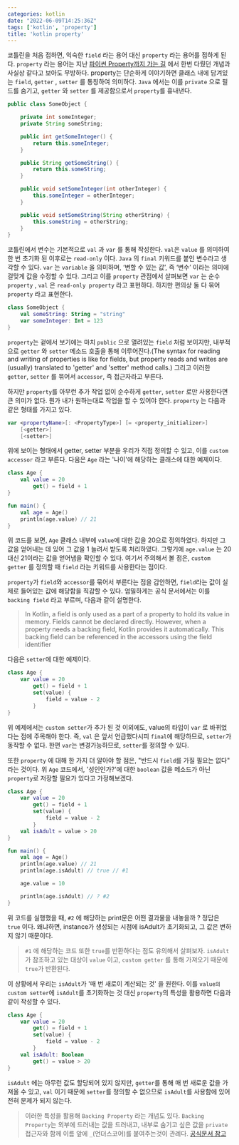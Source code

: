 ```yaml
---
categories: kotlin
date: "2022-06-09T14:25:36Z"
tags: ['kotlin', 'property']
title: 'kotlin property'
---
```


코틀린을 처음 접하면, 익숙한 `field` 라는 용어 대신 `property` 라는 용어를 접하게 된다. `property` 라는 용어는 지난 [파이썬 Property까지 가는 길](https://cjlee38.github.io/post/language/python/2021-09-16-journey-to-property/) 에서 한번 다뤘던 개념과 사실상 같다고 보아도 무방하다. property는 단순하게 이야기하면 클래스 내에 담겨있는 `field`, `getter` , `setter` 를 통칭하여 의미하다.  `Java` 에서는 이를 `private` 으로 필드를 숨기고, `getter` 와 `setter` 를 제공함으로서 `property`를 흉내낸다. 

```java
public class SomeObject {

	private int someInteger;
	private String someString;

	public int getSomeInteger() {
		return this.someInteger;
	}

	public String getSomeString() {
		return this.someString;
	}

	public void setSomeInteger(int otherInteger) {
		this.someInteger = otherInteger;
	}

	public void setSomeString(String otherString) {
		this.someString = otherString;
	}
}
```

코틀린에서 변수는 기본적으로 `val` 과 `var` 를 통해 작성한다. `val`은 `value` 를 의미하여 한 번 초기화 된 이후로는 `read-only` 이다. `Java` 의 `final` 키워드를 붙인 변수라고 생각할 수 있다. `var` 는 `variable` 을 의미하며, ‘변할 수 있는 값’, 즉 ‘변수’ 이라는 의미에 걸맞게 값을 수정할 수 있다. 그리고 이를 `property` 관점에서 살펴보면 `var` 는 순수 `property` , `val` 은 `read-only property` 라고 표현하다. 하지만 편의상 둘 다 묶어 `property` 라고 표현한다.

```kotlin
class SomeObject {
	val someString: String = "string"
	var someInteger: Int = 123
}
```

`property`는 겉에서 보기에는 마치 `public` 으로 열려있는 `field` 처럼 보이지만, 내부적으로 `getter` 와 `setter` 메소드 호출을 통해 이루어진다.(The syntax for reading and writing of properties is like for fields, but property reads and writes are (usually) translated to 'getter' and 'setter' method calls.) 그리고 이러한 `getter`, `setter` 를 묶어서 `accessor`, 즉 접근자라고 부른다.

하지만 `property`를 아무런 추가 작업 없이 순수하게 `getter`, `setter` 로만 사용한다면 큰 의미가 없다. 뭔가 내가 원하는대로 작업을 할 수 있어야 한다. `property` 는 다음과 같은 형태를 가지고 있다.

```kotlin
var <propertyName>[: <PropertyType>] [= <property_initializer>]
    [<getter>]
    [<setter>]
```

위에 보이는 형태에서 getter, setter 부분을 우리가 직접 정의할 수 있고, 이를 `custom accessor` 라고 부른다. 다음은 `Age` 라는 '나이'에 해당하는 클래스에 대한 예제이다.

```kotlin
class Age {
    val value = 20
        get() = field + 1
}

fun main() {
    val age = Age()
    println(age.value) // 21
}

```

위 코드를 보면, `Age` 클래스 내부에 `value`에 대한 값을 20으로 정의하였다. 하지만 그 값을 얻어내는 데 있어 그 값을 1 늘려서 받도록 처리하였다. 그렇기에 `age.value` 는 20 대신 21이라는 값을 얻어냄을 확인할 수 있다. 여기서 주의해서 볼 점은, `custom getter` 를 정의할 때 `field` 라는 키워드를 사용한다는 점이다.

`property`가 `field`와 `accessor`를 묶어서 부른다는 점을 감안하면, `field`라는 값이 실제로 들어있는 값에 해당함을 직감할 수 있다. 엄밀하게는 공식 문서에서는 이를 `backing field` 라고 부르며, 다음과 같이 설명한다.

> In Kotlin, a field is only used as a part of a property to hold its value in memory. Fields cannot be declared directly. However, when a property needs a backing field, Kotlin provides it automatically. This backing field can be referenced in the accessors using the field identifier

다음은 `setter`에 대한 예제이다.

```kotlin
class Age {
    var value = 20
        get() = field + 1
        set(value) {
            field = value - 2
        }
}
```

위 예제에서는 `custom setter`가 추가 된 것 이외에도, value의 타입이 `var` 로 바뀌었다는 점에 주목해야 한다. 즉, `val` 은 앞서 언급했다시피 `final`에 해당하므로, `setter`가 동작할 수 없다. 한편 `var`는 변경가능하므로, `setter`를 정의할 수 있다.

또한 `property` 에 대해 한 가지 더 알아야 할 점은, "반드시 `field`를 가질 필요는 없다" 라는 것이다. 위 `Age` 코드에서, '성인인가?'에 대한 `boolean` 값을 메소드가 아닌 `property`로 저장할 필요가 있다고 가정해보겠다.

```kotlin
class Age {
    var value = 20
        get() = field + 1
        set(value) {
            field = value - 2
        }
    val isAdult = value > 20
}

fun main() {
    val age = Age()
    println(age.value) // 21
    println(age.isAdult) // true // #1

    age.value = 10

    println(age.isAdult) // ? #2
}
```

위 코드를 실행했을 때, `#2` 에 해당하는 print문은 어떤 결과물을 내놓을까 ? 정답은 `true` 이다. 왜냐하면, instance가 생성되는 시점에 isAdult가 초기화되고, 그 값은 변하지 않기 때문이다. 

> `#1` 에 해당하는 코드 또한 `true`를 반환하다는 점도 유의해서 살펴보자. `isAdult`가 참조하고 있는 대상이 `value` 이고, `custom getter` 를 통해 가져오기 때문에 `true`가 반환된다.

이 상황에서 우리는 `isAdult`가 '매 번 새로이 계산되는 것' 을 원한다. 이를 `value의 custom setter`에 `isAdult`를 초기화하는 것 대신 `property`의 특성을 활용하면 다음과 같이 작성할 수 있다.

```kotlin
class Age {
    var value = 20
        get() = field + 1
        set(value) {
            field = value - 2
        }
    val isAdult: Boolean
        get() = value > 20
}
```

`isAdult` 에는 아무런 값도 할당되어 있지 않지만, `getter`를 통해 매 번 새로운 값을 가져올 수 있고, `val` 이기 때문에 `setter`를 정의할 수 없으므로 `isAdult`를 사용함에 있어 전혀 문제가 되지 않는다.

> 이러한 특성을 활용해 `Backing Property` 라는 개념도 있다. `Backing Property`는 외부에 드러내는 값을 드러내고, 내부로 숨기고 싶은 값을 `private` 접근자와 함께 이름 앞에 `_`(언더스코어)를 붙여주는것이 관례다. [공식문서 참고](https://kotlinlang.org/docs/properties.html#backing-properties)

